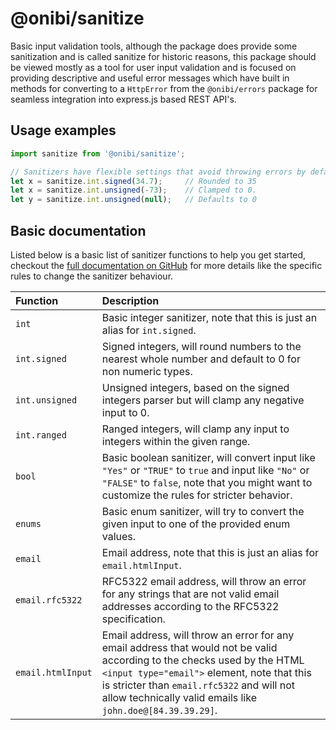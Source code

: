 
# @onibi/sanitize

Basic input validation tools, although the package does provide some sanitization and is called sanitize for historic reasons, this package should be viewed mostly as a tool for user input validation and is focused on providing descriptive and useful error messages which have built in methods for converting to a `HttpError` from the `@onibi/errors` package for seamless integration into express.js based REST API's.


## Usage examples

```ts
import sanitize from '@onibi/sanitize';

// Sanitizers have flexible settings that avoid throwing errors by default.
let x = sanitize.int.signed(34.7);     // Rounded to 35
let x = sanitize.int.unsigned(-73);    // Clamped to 0.
let y = sanitize.int.unsigned(null);   // Defaults to 0
```

## Basic documentation

Listed below is a basic list of sanitizer functions to help you get started, checkout the [full documentation on GitHub](https://github.com/MatthijsReyers/onibi/blob/main/sanitize/DOCS.md) for more details like the specific rules to change the sanitizer behaviour.

| Function | Description |
| :------- | :---------- |
| `int` | Basic integer sanitizer, note that this is just an alias for `int.signed`.
| `int.signed` | Signed integers, will round numbers to the nearest whole number and default to 0 for non numeric types.
| `int.unsigned` | Unsigned integers, based on the signed integers parser but will clamp any negative input to 0. 
| `int.ranged` | Ranged integers, will clamp any input to integers within the given range.
| `bool` | Basic boolean sanitizer, will convert input like `"Yes"` or `"TRUE"` to `true` and input like `"No"` or `"FALSE"` to `false`, note that you might want to customize the rules for stricter behavior.
| `enums` | Basic enum sanitizer, will try to convert the given input to one of the provided enum values.
| `email` | Email address, note that this is just an alias for `email.htmlInput`.
| `email.rfc5322` | RFC5322 email address, will throw an error for any strings that are not valid email addresses according to the RFC5322 specification.
| `email.htmlInput` | Email address, will throw an error for any email address that would not be valid according to the checks used by the HTML `<input type="email">` element, note that this is stricter than `email.rfc5322` and will not allow technically valid emails like `john.doe@[84.39.39.29]`.